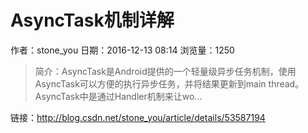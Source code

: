 # AsyncTask机制详解
作者：stone_you
日期：2016-12-13 08:14
浏览量：1250
> 简介：AsyncTask是Android提供的一个轻量级异步任务机制，使用AsyncTask可以方便的执行异步任务，并将结果更新到main thread。AsyncTask中是通过Handler机制来让wo...

 链接：http://blog.csdn.net/stone_you/article/details/53587194

